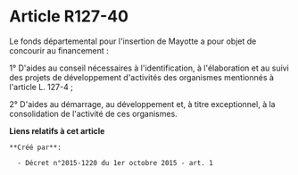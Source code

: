 # Article R127-40

Le fonds départemental pour l'insertion de Mayotte a pour objet de concourir au financement : 

1° D'aides au conseil nécessaires à l'identification, à l'élaboration et au suivi des projets de développement d'activités
des organismes mentionnés à l'article L. 127-4 ; 

2° D'aides au démarrage, au développement et, à titre exceptionnel, à la consolidation de l'activité de ces organismes.

**Liens relatifs à cet article**

	**Créé par**:

	  - Décret n°2015-1220 du 1er octobre 2015 - art. 1
